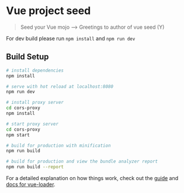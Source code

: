 # Vue project seed

> Seed your Vue mojo --> Greetings to author of vue seed (Y)

For dev build please run `npm install` and `npm run dev`

## Build Setup

``` bash
# install dependencies
npm install

# serve with hot reload at localhost:8080
npm run dev

# install proxy server
cd cors-proxy
npm install

# start proxy server
cd cors-proxy
npm start

# build for production with minification
npm run build

# build for production and view the bundle analyzer report
npm run build --report
```

For a detailed explanation on how things work, check out the [guide](http://vuejs-templates.github.io/webpack/) and [docs for vue-loader](http://vuejs.github.io/vue-loader).
